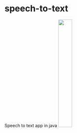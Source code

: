# speech-to-text
Speech to text app in java
<img src="https://user-images.githubusercontent.com/126293004/223840760-03315b9f-2cd6-433e-a86d-5653e19ad866.jpg" width=30% height=30%>
